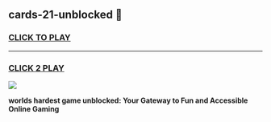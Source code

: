 
## cards-21-unblocked 👋
<h3>
<a href="https://premium.freeplayer.one?title=cards-21-unblocked&ref=14F">CLICK TO PLAY</a></h3>
<hr>

<h3>
<a href="https://premium.freeplayer.one?title=cards-21-unblocked&ref=14F">CLICK 2 PLAY</a>
  
</h3>

<a href="https://premium.freeplayer.one?title=cards-21-unblocked&ref=12F/"><img src="https://clearcache.store/games.png"></a>


**worlds hardest game unblocked: Your Gateway to Fun and Accessible Online Gaming**
